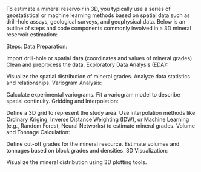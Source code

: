 To estimate a mineral reservoir in 3D, you typically use a series of geostatistical or machine learning methods based on spatial data such as drill-hole assays, geological surveys, and geophysical data. Below is an outline of steps and code components commonly involved in a 3D mineral reservoir estimation:

Steps:
Data Preparation:

Import drill-hole or spatial data (coordinates and values of mineral grades).
Clean and preprocess the data.
Exploratory Data Analysis (EDA):

Visualize the spatial distribution of mineral grades.
Analyze data statistics and relationships.
Variogram Analysis:

Calculate experimental variograms.
Fit a variogram model to describe spatial continuity.
Gridding and Interpolation:

Define a 3D grid to represent the study area.
Use interpolation methods like Ordinary Kriging, Inverse Distance Weighting (IDW), or Machine Learning (e.g., Random Forest, Neural Networks) to estimate mineral grades.
Volume and Tonnage Calculation:

Define cut-off grades for the mineral resource.
Estimate volumes and tonnages based on block grades and densities.
3D Visualization:

Visualize the mineral distribution using 3D plotting tools.
